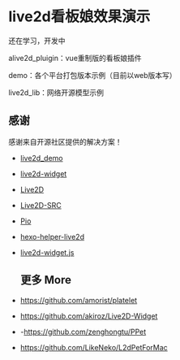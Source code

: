 # live2d看板娘效果演示

还在学习，开发中

alive2d_pluigin：vue重制版的看板娘插件

demo：各个平台打包版本示例（目前以web版本写）

live2d_lib：网络开源模型示例



## 感谢

感谢来自开源社区提供的解决方案！

- [live2d_demo](https://github.com/fghrsh/live2d_demo)

- [live2d-widget](https://github.com/stevenjoezhang/live2d-widget)

- [Live2D](https://www.live2d.com/)

- [Live2D-SRC](https://github.com/journey-ad/live2d_src)

- [Pio](https://github.com/Dreamer-Paul/Pio)

- [hexo-helper-live2d](https://github.com/EYHN/hexo-helper-live2d)

- [live2d-widget.js](https://github.com/xiazeyu/live2d-widget.js)

  ## 更多 More

- https://github.com/amorist/platelet

- https://github.com/akiroz/Live2D-Widget
- -https://github.com/zenghongtu/PPet
- https://github.com/LikeNeko/L2dPetForMac